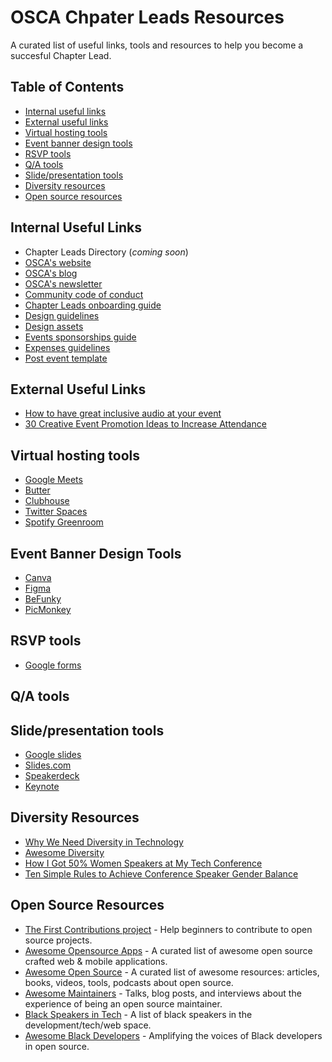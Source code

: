 # OSCA Chpater Leads Resources

A curated list of useful links, tools and resources to help you become a succesful Chapter Lead.

## Table of Contents

- [Internal useful links](#internal-useful-links)
- [External useful links](#external-useful-links)
- [Virtual hosting tools](#virtual-hosting-tools)
- [Event banner design tools](#event-banner-design-tools)
- [RSVP tools](#rsvp-tools)
- [Q/A tools](#qa-tools)
- [Slide/presentation tools](#slidepresentation-tools)
- [Diversity resources](#diversity-resources)
- [Open source resources](#open-source-resources)

## Internal Useful Links

- Chapter Leads Directory (_coming soon_)
- [OSCA's website](https://oscafrica.org)
- [OSCA's blog](https://blog.oscafrica.org)
- [OSCA's newsletter](https://blog.oscafrica.org/newsletter)
- [Community code of conduct](https://docs.oscafrica.org/about/community-code-of-conduct)
- [Chapter Leads onboarding guide](https://docs.oscafrica.org/community/chapters/chapter-leads-onboarding-guide)
- [Design guidelines](https://github.com/oscafrica/Design/blob/master/Chapters%20Program/OSCA%20Chapters%20Design%20Guide.pdf)
- [Design assets](https://github.com/oscafrica/Design/tree/master/Brand%20Assets)
- [Events sponsorships guide](https://github.com/oscafrica/chapter-leads-hub/blob/master/docs/sponsorship.md)
- [Expenses guidelines](https://github.com/oscafrica/chapter-leads-hub/blob/master/docs/expenses.md)
- [Post event template](https://github.com/oscafrica/chapter-leads-hub/blob/master/docs/post-event-template.md)

## External Useful Links

- [How to have great inclusive audio at your event](https://github.com/njt/event-audio)
- [30 Creative Event Promotion Ideas to Increase Attendance](https://www.eventbrite.com/blog/creative-event-promotion-ideas-ds00/)

## Virtual hosting tools

- [Google Meets](https://meets.google.com)
- [Butter](https://butter.us)
- [Clubhouse](https://joinclubhouse.com)
- [Twitter Spaces](https://help.twitter.com/en/using-twitter/spaces)
- [Spotify Greenroom](https://spotify.com/us/greenroom)

## Event Banner Design Tools

- [Canva](https://www.canva.com)
- [Figma](https://www.figma.com)
- [BeFunky](https://www.befunky.com)
- [PicMonkey](https://www.picmonkey.com)

## RSVP tools

- [Google forms](https://forms.google.com)

## Q/A tools

## Slide/presentation tools

- [Google slides](https://slides.google.com)
- [Slides.com](https://slides.com/bolajiayodeji)
- [Speakerdeck](https://speakerdeck.com)
- [Keynote](https://www.apple.com/keynote)

## Diversity Resources

- [Why We Need Diversity in Technology](https://youtu.be/OOQfQwxCOF0)
- [Awesome Diversity](https://github.com/folkswhocode/awesome-diversity)
- [How I Got 50% Women Speakers at My Tech Conference](https://geekfeminismdotorg.wordpress.com/2012/05/21/how-i-got-50-women-speakers-at-my-tech-conference/)
- [Ten Simple Rules to Achieve Conference Speaker Gender Balance](https://journals.plos.org/ploscompbiol/article?id=10.1371/journal.pcbi.1003903)

## Open Source Resources

- [The First Contributions project](https://github.com/firstcontributions/first-contributions) - Help beginners to contribute to open source projects.
- [Awesome Opensource Apps](https://github.com/unicodeveloper/awesome-opensource-apps) - A curated list of awesome open source crafted web & mobile applications.
- [Awesome Open Source](https://github.com/oscafrica/awesome-open-source) - A curated list of awesome resources: articles, books, videos, tools, podcasts about open source.
- [Awesome Maintainers](https://github.com/nayafia/awesome-maintainers) - Talks, blog posts, and interviews about the experience of being an open source maintainer.
- [Black Speakers in Tech](https://github.com/samanthabretous/black-speakers-in-tech) - A list of black speakers in the development/tech/web space.
- [Awesome Black Developers](https://github.com/bdougie/awesome-black-developers) - Amplifying the voices of Black developers in open source.
